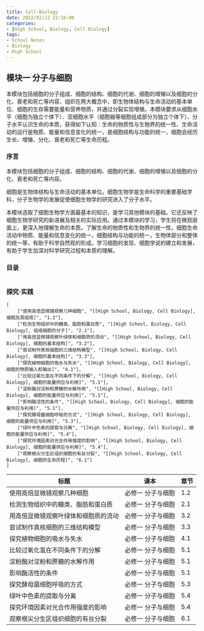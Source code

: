 ```yaml
---
title: Cell-Biology
date: 2022/02/22 22:16:00
categories:
- [High School, Biology, Cell Biology]
tags:
- School Notes
- Biology
- High School
---
```


## 模块一 分子与细胞

本模块包括细胞的分子组成、细胞的结构、细胞的代谢、细胞的增殖以及细胞的分化、衰老和死亡等内容，组织在两大概念中，即生物体结构与生命活动的基本单位、细胞的生存需要能量和营养物质，并通过分裂实现增殖。本模块要求从细胞水平（细胞为独立个体下）、亚细胞水平（细胞器等细胞组成部分为独立个体下）、分子水平认识生命的本质，获得如下认知：生命的物质性与生物界的统一性、生命活动的运行是物质、能量和信息变化的统一，是细胞结构与功能的统一，细胞会经历生长、增殖、分化、衰老和死亡等生命历程。

<!--more-->

### 序言

本模块包括细胞的分子组成、细胞的结构、细胞的代谢、细胞的增殖以及细胞的分化、衰老和死亡等内容。

细胞是生物体结构与生命活动的基本单位。细胞生物学是生命科学的重要基础学科，分子生物学的发展促使细胞生物学的研究进入了分子水平。

本模块选取了细胞生物学方面最基本的知识，是学习其他模块的基础。它还反映了细胞生物学研究的新进展及相关的实际应用。通过本模块的学习，学生将在微观层面上，更深入地理解生命的本质。了解生命的物质性和生物界的统一性，细胞生命活动中物质、能量和信息变化的统一，细胞结构与功能的统一，生物体部分和整体的统一等，有助于科学自然观的形成。学习细胞的发现、细胞学说的建立和发展，有助于学生加深对科学研究过程和本质的理解。

### 目录

```template:contents

```

### 探究·实践

```template:experiment
[
	["使用高倍显微镜观察几种细胞", "[[High School, Biology, Cell Biology], 细胞及其组成]", "1.2"], 
	["检测生物组织中的糖类、脂肪和蛋白质", "[[High School, Biology, Cell Biology], 组成细胞的分子]", "2.1"], 
	["用高倍显微镜观察叶绿体和细胞质的流动", "[[High School, Biology, Cell Biology], 细胞的基本结构]", "3.2"], 
	["尝试制作真核细胞的三维结构模型", "[[High School, Biology, Cell Biology], 细胞的基本结构]", "3.3"], 
	["探究植物细胞的吸水与失水", "[[High School, Biology, Cell Biology], 细胞的物质输入和输出]", "4.1"], 
	["比较过氧化氢在不同条件下的分解", "[[High School, Biology, Cell Biology], 细胞的能量供应与利用]", "5.1"], 
	["淀粉酶对淀粉和蔗糖的水解作用", "[[High School, Biology, Cell Biology], 细胞的能量供应与利用]", "5.1"], 
	["影响酶活性的条件", "[[High School, Biology, Cell Biology], 细胞的能量供应与利用]", "5.1"], 
	["探究酵母菌细胞呼吸的方式", "[[High School, Biology, Cell Biology], 细胞的能量供应与利用]", "5.3"], 
	["绿叶中色素的提取与分离", "[[High School, Biology, Cell Biology], 细胞的能量供应与利用]", "5.4"], 
	["探究环境因素对光合作用强度的影响", "[[High School, Biology, Cell Biology], 细胞的能量供应与利用]", "5.4"], 
	["观察根尖分生区组织细胞的有丝分裂", "[[High School, Biology, Cell Biology], 细胞的生命历程]", "6.1"]
]
```



| 标题                                 | 课本              | 章节 |
| ------------------------------------ | ----------------- | ---- |
| 使用高倍显微镜观察几种细胞           | 必修一 分子与细胞 | 1.2  |
| 检测生物组织中的糖类、脂肪和蛋白质   | 必修一 分子与细胞 | 2.1  |
| 用高倍显微镜观察叶绿体和细胞质的流动 | 必修一 分子与细胞 | 3.2  |
| 尝试制作真核细胞的三维结构模型       | 必修一 分子与细胞 | 3.3  |
| 探究植物细胞的吸水与失水             | 必修一 分子与细胞 | 4.1  |
| 比较过氧化氢在不同条件下的分解       | 必修一 分子与细胞 | 5.1  |
| 淀粉酶对淀粉和蔗糖的水解作用         | 必修一 分子与细胞 | 5.1  |
| 影响酶活性的条件                     | 必修一 分子与细胞 | 5.1  |
| 探究酵母菌细胞呼吸的方式             | 必修一 分子与细胞 | 5.3  |
| 绿叶中色素的提取与分离               | 必修一 分子与细胞 | 5.4  |
| 探究环境因素对光合作用强度的影响     | 必修一 分子与细胞 | 5.4  |
| 观察根尖分生区组织细胞的有丝分裂     | 必修一 分子与细胞 | 6.1  |
